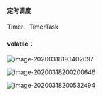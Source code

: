 #### 定时调度

Timer、TimerTask





#### volatile：

![image-20200318193402097](C:\Users\86159\AppData\Roaming\Typora\typora-user-images\image-20200318193402097.png)



![image-20200318200200646](C:\Users\86159\AppData\Roaming\Typora\typora-user-images\image-20200318200200646.png)

![image-20200318200532494](C:\Users\86159\AppData\Roaming\Typora\typora-user-images\image-20200318200532494.png)